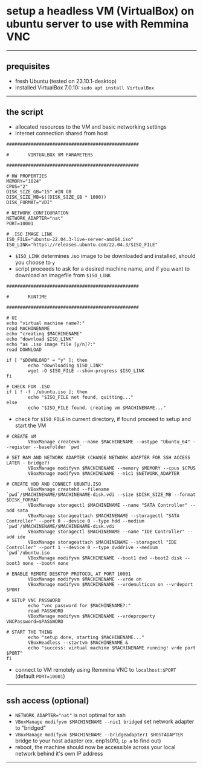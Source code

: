 # setup a headless VM (VirtualBox) on ubuntu server to use with Remmina VNC

___

## prequisites

- fresh Ubuntu (tested on 23.10.1-desktop)
- installed VirtualBox 7.0.10:
`sudo apt install VirtualBox`

___

## the script

- allocated resources to the VM and basic networking settings
- internet connection shared from host

```
#################################################

#       VIRTUALBOX VM PARAMETERS

#################################################

# HW PROPERTIES
MEMORY="1024"
CPUS="2"
DISK_SIZE_GB="15" #IN GB
DISK_SIZE_MB=$((DISK_SIZE_GB * 1000))
DISK_FORMAT="VDI"

# NETWORK CONFIGURATION
NETWORK_ADAPTER="nat"
PORT=10001

# .ISO IMAGE LINK
ISO_FILE="ubuntu-22.04.3-live-server-amd64.iso"
ISO_LINK="https://releases.ubuntu.com/22.04.3/$ISO_FILE"
```

- `$ISO_LINK` determines .iso image to be downloaded and installed, should you choose to `y`
- script proceeds to ask for a desired machine name, and if you want to download an imagefile from `$ISO_LINK`

```
#################################################

#       RUNTIME

#################################################

# UI
echo "virtual machine name?:"
read MACHINENAME
echo "creating $MACHINENAME" 
echo "download $ISO_LINK"
echo "as .iso image file [y/n]?:"
read DOWNLOAD

if [ "$DOWNLOAD" = "y" ]; then
        echo "downloading $ISO_LINK"
        wget -O $ISO_FILE --show-progress $ISO_LINK
fi

# CHECK FOR .ISO
if [ ! -f ./ubuntu.iso ]; then
        echo "$ISO_FILE not found, quitting..."
else
        echo "$ISO_FILE found, creating vm $MACHINENAME..."
```

- check for `$ISO_FILE` in current directory, if found proceed to setup and start the VM

```
# CREATE VM
        VBoxManage createvm --name $MACHINENAME --ostype "Ubuntu_64" --register --basefolder `pwd`

# SET RAM AND NETWORK ADAPTER (CHANGE NETWORK ADAPTER FOR SSH ACCESS LATER - bridge?)
        VBoxManage modifyvm $MACHINENAME --memory $MEMORY --cpus $CPUS
        VBoxManage modifyvm $MACHINENAME --nic1 $NETWORK_ADAPTER

# CREATE HDD AND CONNECT UBUNTU.ISO
        VBoxManage createhd --filename `pwd`/$MACHINENAME/$MACHINENAME-disk.vdi --size $DISK_SIZE_MB --format $DISK_FORMAT
        VBoxManage storagectl $MACHINENAME --name "SATA Controller" --add sata
        VBoxManage storageattach $MACHINENAME --storagectl "SATA Controller" --port 0 --device 0 --type hdd --medium `pwd`/$MACHINENAME/$MACHINENAME-disk.vdi
        VBoxManage storagectl $MACHINENAME --name "IDE Controller" --add ide
        VBoxManage storageattach $MACHINENAME --storagectl "IDE Controller" --port 1 --device 0 --type dvddrive --medium `pwd`/ubuntu.iso
        VBoxManage modifyvm $MACHINENAME --boot1 dvd --boot2 disk --boot3 none --boot4 none

# ENABLE REMOTE DESKTOP PROTOCOL AT PORT 10001
        VBoxManage modifyvm $MACHINENAME --vrde on
        VBoxManage modifyvm $MACHINENAME --vrdemulticon on --vrdeport $PORT

# SETUP VNC PASSWORD
        echo "vnc password for $MACHINENAME?:"
        read PASSWORD
        VBoxManage modifyvm $MACHINENAME --vrdeproperty VNCPassword=$PASSWORD

# START THE THING
        echo "setup done, starting $MACHINENAME..."
        VBoxHeadless --startvm $MACHINENAME &
        echo "success: virtual machine $MACHINENAME running! vrde port $PORT"
fi
```

- connect to VM remotely using Remmina VNC to `localhost:$PORT` (default `PORT=10001`)

___

## ssh access (optional)

- `NETWORK_ADAPTER="nat"` is not optimal for ssh
- `VBoxManage modifyvm $MACHINENAME --nic1 bridged` set network adapter to "bridged"
- `VBoxManage modifyvm $MACHINENAME --bridgeadapter1 $HOSTADAPTER` bridge to your host adapter (ex. enp1s0f0, `ip a` to find out)
- reboot, the machine should now be accessible across your local network behind it's own IP address

___

